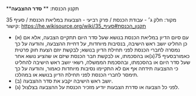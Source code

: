 **תקנון הכנסת: **
**סדר ההצבעה**

מקור: חלק ג׳ - עבודת הכנסת / פרק רביעי - הצבעות במליאת הכנסת / סעיף 35
קישור: https://he.wikisource.org/wiki/תקנון_הכנסת#סעיף_35

 * (א) עם סיום הדיון במליאת הכנסת בנושא שעל סדר היום תתקיים הצבעה, אלא אם כן החליט יושב ראש הישיבה, בנסיבות מיוחדות, על דחיית ההצבעה, והודעה על כך נמסרה לחברי הכנסת לפני תחילת הדיון בנושא; לבקשת יוזם הצעת חוק פרטית כאמורבסעיף 75(ג)או בהסכמתו, או לבקשת חבר הכנסת שיזם או שהציע נושא אחר שעל סדר היום או בהסכמתו, ובהסכמת הממשלה, רשאי יושב ראש הישיבה להחליט כי ההצבעה תידחה אף אם לא התקיימו נסיבות מיוחדות כאמור, והודעה על כך תימסר לחברי הכנסת לפני תחילת הדיון בנושא או במהלכו.
 * (ב) יושב ראש הישיבה יקבע את סדר ההצבעה.
 * (ג) לפני כל הצבעה או סדרת הצבעות יודיע מזכיר הכנסת על ההצבעה בצלצול.